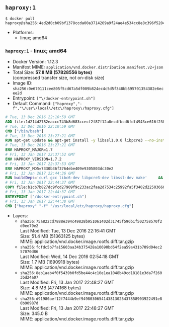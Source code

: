 ## `haproxy:1`

```console
$ docker pull haproxy@sha256:4ed2d0cb09bf1378ccda00a3714269a9f24ae4e534cc8e8c396f520400843b1e
```

-	Platforms:
	-	linux; amd64

### `haproxy:1` - linux; amd64

-	Docker Version: 1.12.3
-	Manifest MIME: `application/vnd.docker.distribution.manifest.v2+json`
-	Total Size: **57.8 MB (57828556 bytes)**  
	(compressed transfer size, not on-disk size)
-	Image ID: `sha256:0e670111cee805f5cd67a5df009b824ec4c5d5f348bb595701354382e6ecee2d`
-	Entrypoint: `["\/docker-entrypoint.sh"]`
-	Default Command: `["haproxy","-f","\/usr\/local\/etc\/haproxy\/haproxy.cfg"]`

```dockerfile
# Tue, 13 Dec 2016 22:10:59 GMT
ADD file:1d214d2782eaccc743b8d683ccecf2f87f12a0ecdfbcd6fdf4943ce616f23870 in / 
# Tue, 13 Dec 2016 22:10:59 GMT
CMD ["/bin/bash"]
# Tue, 13 Dec 2016 23:27:21 GMT
RUN apt-get update && apt-get install -y libssl1.0.0 libpcre3 --no-install-recommends && rm -rf /var/lib/apt/lists/*
# Tue, 13 Dec 2016 23:27:21 GMT
ENV HAPROXY_MAJOR=1.7
# Fri, 13 Jan 2017 22:37:52 GMT
ENV HAPROXY_VERSION=1.7.2
# Fri, 13 Jan 2017 22:37:53 GMT
ENV HAPROXY_MD5=7330b36f3764ebe409e9305803dc30e2
# Fri, 13 Jan 2017 22:44:36 GMT
RUN buildDeps='curl gcc libc6-dev libpcre3-dev libssl-dev make' 	&& set -x 	&& apt-get update && apt-get install -y $buildDeps --no-install-recommends && rm -rf /var/lib/apt/lists/* 	&& curl -SL "http://www.haproxy.org/download/${HAPROXY_MAJOR}/src/haproxy-${HAPROXY_VERSION}.tar.gz" -o haproxy.tar.gz 	&& echo "${HAPROXY_MD5}  haproxy.tar.gz" | md5sum -c 	&& mkdir -p /usr/src/haproxy 	&& tar -xzf haproxy.tar.gz -C /usr/src/haproxy --strip-components=1 	&& rm haproxy.tar.gz 	&& make -C /usr/src/haproxy 		TARGET=linux2628 		USE_PCRE=1 PCREDIR= 		USE_OPENSSL=1 		USE_ZLIB=1 		all 		install-bin 	&& mkdir -p /usr/local/etc/haproxy 	&& cp -R /usr/src/haproxy/examples/errorfiles /usr/local/etc/haproxy/errors 	&& rm -rf /usr/src/haproxy 	&& apt-get purge -y --auto-remove $buildDeps
# Fri, 13 Jan 2017 22:44:37 GMT
COPY file:b1cb7b827dc9fcd27909f9c233ac2faa2d7534c25992fa5f3402d22503666d6d in / 
# Fri, 13 Jan 2017 22:44:37 GMT
ENTRYPOINT ["/docker-entrypoint.sh"]
# Fri, 13 Jan 2017 22:44:38 GMT
CMD ["haproxy" "-f" "/usr/local/etc/haproxy/haproxy.cfg"]
```

-	Layers:
	-	`sha256:75a822cd7888e394c49828b951061402d31745f596b1f502758570f2d0ee79e2`  
		Last Modified: Tue, 13 Dec 2016 22:16:41 GMT  
		Size: 51.4 MB (51363125 bytes)  
		MIME: application/vnd.docker.image.rootfs.diff.tar.gzip
	-	`sha256:fcfdc5b7fa15603aa34b375428a10690bd64f2ea59a431b709d04ec257070d86`  
		Last Modified: Wed, 14 Dec 2016 02:54:18 GMT  
		Size: 1.7 MB (1690918 bytes)  
		MIME: application/vnd.docker.image.rootfs.diff.tar.gzip
	-	`sha256:8eb1aab4f0f5439b0fd5be44c4c10e1ea1048b49cd18181e3da7f2603bd24a07`  
		Last Modified: Fri, 13 Jan 2017 22:48:27 GMT  
		Size: 4.8 MB (4774168 bytes)  
		MIME: application/vnd.docker.image.rootfs.diff.tar.gzip
	-	`sha256:d91980aef12f7444b9ef9498030654143813025437858903922491e80b90987d`  
		Last Modified: Fri, 13 Jan 2017 22:48:27 GMT  
		Size: 345.0 B  
		MIME: application/vnd.docker.image.rootfs.diff.tar.gzip
